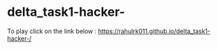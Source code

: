 # delta_task1-hacker-

To play click on the link below :
https://rahulrk011.github.io/delta_task1-hacker-/

